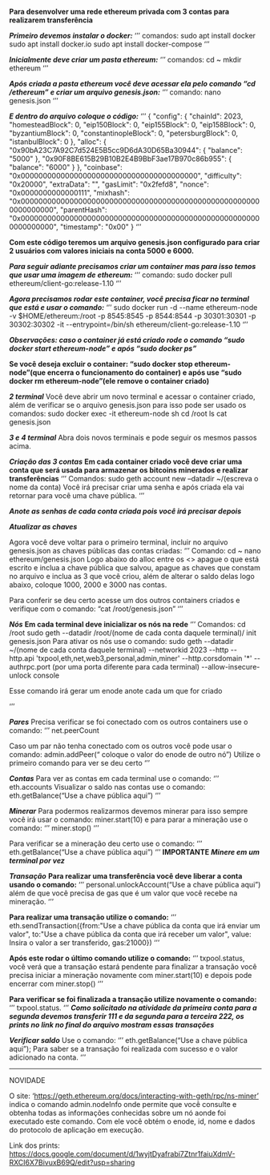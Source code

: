 **Para desenvolver uma rede ethereum privada com 3 contas para realizarem transferência**

***Primeiro devemos instalar o docker:***
‘’’
comandos: sudo apt install docker
                  sudo apt install docker.io
                  sudo apt install docker-compose
‘’’

***Inicialmente deve criar um pasta ethereum:***
‘’’
comandos:  cd ~ 
                    mkdir ethereum
‘’’

***Após criada a pasta ethereum você deve acessar ela pelo comando “cd /ethereum” e criar um arquivo genesis.json:***
‘’’
comando: nano genesis.json
‘’’

***E dentro do arquivo coloque o código:***
‘’’ 
         {
              "config": {
                "chainId": 2023,
                "homesteadBlock": 0,
                "eip150Block": 0,
                "eip155Block": 0,
                "eip158Block": 0,
                "byzantiumBlock": 0,
                "constantinopleBlock": 0,
                "petersburgBlock": 0,
                "istanbulBlock": 0
              },
              "alloc": {
                          "0x90bA23C7A92C7d524E5B5cc9D6dA30D65Ba30944": {
                            "balance": "5000"
                          },
                          "0x90F8BE615B29B10B2E4B9BbF3ae17B970c86b955": {
                            "balance": "6000"
                          }
              },
              "coinbase": "0x0000000000000000000000000000000000000000",
              "difficulty": "0x20000",
              "extraData": "",
              "gasLimit": "0x2fefd8",
              "nonce": "0x0000000000000111",
              "mixhash": "0x0000000000000000000000000000000000000000000000000000000000000000",
              "parentHash": "0x0000000000000000000000000000000000000000000000000000000000000000",
              "timestamp": "0x00"
          }
‘’’

**Com este código teremos um arquivo genesis.json configurado para criar 2 usuários com valores iniciais na conta 5000 e 6000.** 

***Para seguir adiante precisamos criar um container mas para isso temos que usar uma imagem de ethereum:***
‘’’
comando: sudo docker pull ethereum/client-go:release-1.10
‘’’

***Agora precisamos rodar este container, você precisa ficar no terminal que está e usar o comando:***
‘’’
               sudo docker run -d --name ethereum-node -v $HOME/ethereum:/root -p 8545:8545 -p 8544:8544 -p 30301:30301 -p 30302:30302 -it --entrypoint=/bin/sh ethereum/client-go:release-1.10
‘’’

***Observações: caso o container já está criado rode o comando “sudo docker start ethereum-node” e após “sudo docker ps”***

**Se você deseja excluir o container: “sudo docker stop ethereum-node”(que encerra o funcionamento do container) e após use “sudo docker rm ethereum-node”(ele remove o container criado)**

***2 terminal***
Você deve abrir um novo terminal e acessar o container criado, além de verificar se o arquivo genesis.json para isso pode ser usado os comandos:
sudo docker exec -it ethereum-node sh
cd /root
ls
cat genesis.json

***3 e 4 terminal***
Abra dois novos terminais e pode seguir os mesmos passos acima.

***Criação das 3 contas***
**Em cada container criado você deve criar uma conta que será usada para armazenar os bitcoins minerados e realizar transferências**
‘’’
Comandos:  sudo geth account new –datadir ~/(escreva o nome da conta)
Você irá precisar criar uma senha e após criada ela vai retornar para você uma chave pública.
‘’’
 
***Anote as senhas  de cada conta criada pois você irá precisar depois***

***Atualizar as chaves***

Agora você deve voltar para o primeiro terminal, incluir no arquivo genesis.json as chaves públicas das contas criadas:
‘’’
Comando: cd ~
                 nano ethereum/genesis.json
Logo abaixo do alloc entre os <> apague o que está escrito e inclua a chave pública que salvou, apague as chaves que constam no arquivo e inclua as 3 que você criou, além de alterar o saldo delas logo abaixo, coloque 1000, 2000 e 3000 nas contas.

Para conferir se deu certo acesse um dos outros containers criados e verifique com o comando: “cat /root/genesis.json”
‘’’

***Nós***
**Em cada terminal deve inicializar os nós na rede**
‘’’
Comandos: cd /root
                  sudo geth --datadir /root/(nome de cada conta daquele terminal)/ init genesis.json
Para ativar os nós use o comando:
sudo geth --datadir ~/(nome de cada conta daquele terminal) --networkid 2023 --http --http.api 'txpool,eth,net,web3,personal,admin,miner' --http.corsdomain '*' --authrpc.port (por uma porta diferente para cada terminal) --allow-insecure-unlock console

Esse comando irá gerar um enode anote cada um que for criado

‘’’

***Pares***
Precisa verificar se foi conectado com os outros containers use o comando:
‘’’
net.peerCount

Caso um par não tenha conectado com os outros você pode usar o comando: admin.addPeer(“ coloque o valor do enode de outro nó”)
Utilize o primeiro comando para ver se deu certo 
‘’’

***Contas***
Para ver as contas em cada terminal use o comando: 
‘’’
eth.accounts
Visualizar o saldo nas contas use o comando: eth.getBalance(“Use a chave pública aqui”)
‘’’

***Minerar***
Para podermos realizarmos devemos minerar para isso sempre você irá usar o comando: miner.start(10) e para parar a mineração use o comando: 
‘’’
miner.stop()
‘’’

Para verificar se a mineração deu certo use o comando: 
‘’’
eth.getBalance(“Use a chave pública aqui”) 
‘’’
**IMPORTANTE**
***Minere em um terminal por vez***

***Transação***
**Para realizar uma transferência você deve liberar a conta usando o comando:** 
‘’’
personal.unlockAccount(“Use a chave pública aqui”) além de que você precisa de gas que é um valor que você recebe na mineração.
‘’’

**Para realizar uma transação utilize o comando:** 
‘’’
eth.sendTransaction({from:"Use a chave pública da conta que irá enviar um valor", to:"Use a chave pública da conta que irá receber um valor", value: Insira o valor a ser transferido, gas:21000})
‘’’

**Após este rodar o último comando utilize o comando:**
‘’’
txpool.status, você verá que a transação estará pendente para finalizar a transação você precisa iniciar a mineração novamente com miner.start(10) e depois pode encerrar com miner.stop()
‘’’

**Para verificar se foi finalizada a transação utilize novamente o comando:**
‘’’
txpool.status.
‘’’
***Como solicitado na atividade da primeira conta para a segunda devemos transferir 111 e da segunda para a terceira 222, os prints no link no final do arquivo mostram essas transações***

***Verificar saldo***
Use o comando: 
‘’’
eth.getBalance(“Use a chave pública aqui”); Para saber se a transação foi realizada com sucesso e o valor adicionado na conta.
‘’’

***************************************
NOVIDADE 

O site: ‘https://geth.ethereum.org/docs/interacting-with-geth/rpc/ns-miner’ indica o comando admin.nodeInfo onde permite que você consulte e obtenha todas as informações conhecidas sobre um nó aonde foi executado este comando. Com ele você obtém o enode, id, nome e dados do protocolo de aplicação em execução.


Link dos prints: https://docs.google.com/document/d/1wyjtDyafrabi7Ztnr1faiuXdmV-RXCI6X7BivuxB69Q/edit?usp=sharing
